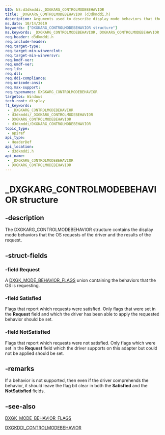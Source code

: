 ```yaml
---
UID: NS:d3dkmddi._DXGKARG_CONTROLMODEBEHAVIOR
title: _DXGKARG_CONTROLMODEBEHAVIOR (d3dkmddi.h)
description: Arguments used to describe display mode behaviors that the OS requests of the driver and the results of the request.
ms.date: 10/14/2019
keywords: ["DXGKARG_CONTROLMODEBEHAVIOR structure"]
ms.keywords: _DXGKARG_CONTROLMODEBEHAVIOR, DXGKARG_CONTROLMODEBEHAVIOR, *INOUT_PDXGKARG_CONTROLMODEBEHAVIOR
req.header: d3dkmddi.h
req.include-header: 
req.target-type: 
req.target-min-winverclnt: 
req.target-min-winversvr: 
req.kmdf-ver: 
req.umdf-ver: 
req.lib: 
req.dll: 
req.ddi-compliance: 
req.unicode-ansi: 
req.max-support: 
req.typenames: DXGKARG_CONTROLMODEBEHAVIOR
targetos: Windows
tech.root: display
f1_keywords:
 - _DXGKARG_CONTROLMODEBEHAVIOR
 - d3dkmddi/_DXGKARG_CONTROLMODEBEHAVIOR
 - DXGKARG_CONTROLMODEBEHAVIOR
 - d3dkmddi/DXGKARG_CONTROLMODEBEHAVIOR
topic_type:
 - apiref
api_type:
 - HeaderDef
api_location:
 - d3dkmddi.h
api_name:
 - _DXGKARG_CONTROLMODEBEHAVIOR
 - DXGKARG_CONTROLMODEBEHAVIOR
---
```


# _DXGKARG_CONTROLMODEBEHAVIOR structure


## -description

The DXGKARG_CONTROLMODEBEHAVIOR structure contains the display mode behaviors that the OS requests of the driver and the results of the request.

## -struct-fields

### -field Request

A [DXGK_MODE_BEHAVIOR_FLAGS](ns-d3dkmddi-_dxgk_mode_behavior_flags.md) union containing the behaviors that the OS is requesting.

### -field Satisfied

Flags that report which requests were satisfied. Only flags that were set in the **Request** field and which the driver has been able to apply the requested behavior should be set.

### -field NotSatisfied

Flags that report which requests were not satisfied. Only flags which were set in the **Request** field which the driver supports on this adapter but could not be applied should be set.

## -remarks

If a behavior is not supported, then even if the driver comprehends the behavior, it should leave the flag bit clear in both the **Satisfied** and the **NotSatisfied** fields.

## -see-also

[DXGK_MODE_BEHAVIOR_FLAGS](ns-d3dkmddi-_dxgk_mode_behavior_flags.md)

[DXGKDDI_CONTROLMODEBEHAVIOR](nc-d3dkmddi-dxgkddi_controlmodebehavior.md)

